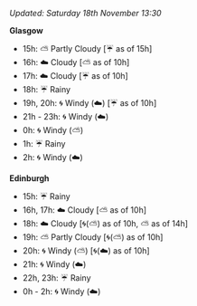 *Updated: Saturday 18th November 13:30*

**Glasgow**

* 15h: :partly_sunny: Partly Cloudy [:umbrella: as of 15h]
* 16h: :cloud: Cloudy [:partly_sunny: as of 10h]
* 17h: :cloud: Cloudy [:umbrella: as of 10h]
* 18h: :umbrella: Rainy
* 19h, 20h: :cyclone: Windy (:cloud:) [:umbrella: as of 10h]
* 21h - 23h: :cyclone: Windy (:cloud:)
* 0h: :cyclone: Windy (:partly_sunny:)
* 1h: :umbrella: Rainy
* 2h: :cyclone: Windy (:cloud:)

**Edinburgh**

* 15h: :umbrella: Rainy
* 16h, 17h: :cloud: Cloudy [:partly_sunny: as of 10h]
* 18h: :cloud: Cloudy [:cyclone:(:partly_sunny:) as of 10h, :partly_sunny: as of 14h]
* 19h: :partly_sunny: Partly Cloudy [:cyclone:(:partly_sunny:) as of 10h]
* 20h: :cyclone: Windy (:partly_sunny:) [:cyclone:(:cloud:) as of 10h]
* 21h: :cyclone: Windy (:cloud:)
* 22h, 23h: :umbrella: Rainy
* 0h - 2h: :cyclone: Windy (:cloud:)
